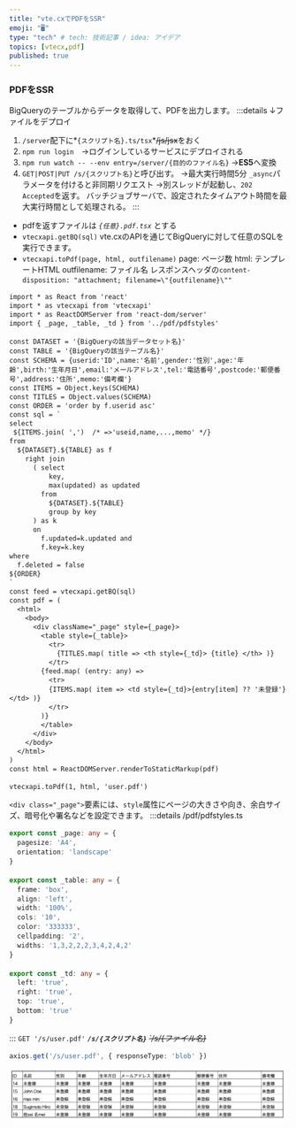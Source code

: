 ```yaml
---
title: "vte.cxでPDFをSSR"
emoji: "🖥"
type: "tech" # tech: 技術記事 / idea: アイデア
topics: [vtecx,pdf]
published: true
---
```

### PDFをSSR
BigQueryのテーブルからデータを取得して、PDFを出力します。
:::details ↓ファイルをデプロイ
1. `/server`配下に*`{スクリプト名}.ts/tsx`*~~/js/jsx~~をおく
2. `npm run login`　→ログインしているサービスにデプロイされる
3. `npm run watch -- --env entry=/server/{目的のファイル名}` →**ES5**へ変換
4. `GET|POST|PUT /s/{スクリプト名}`と呼び出す。 →最大実行時間5分
  `_async`パラメータを付けると非同期リクエスト →別スレッドが起動し、`202 Accepted`を返す。 バッチジョブサーバで、設定されたタイムアウト時間を最大実行時間として処理される。
:::
- pdfを返すファイルは *`{任意}.pdf.tsx`* とする
- `vtecxapi.getBQ(sql)` vte.cxのAPIを通じてBigQueryに対して任意のSQLを実行できます。
- `vtecxapi.toPdf(page, html, outfilename)`
  page: ページ数
  html: テンプレートHTML
  outfilename: ファイル名 レスポンスヘッダの`content-disposition: "attachment; filename=\"{outfilename}\""`
```tsx: /server/user.pdf.tsx
import * as React from 'react'
import * as vtecxapi from 'vtecxapi'
import * as ReactDOMServer from 'react-dom/server'
import { _page, _table, _td } from '../pdf/pdfstyles'

const DATASET = '{BigQueryの該当データセット名}'
const TABLE = '{BigQueryの該当テーブル名}'
const SCHEMA = {userid:'ID',name:'名前',gender:'性別',age:'年齢',birth:'生年月日',email:'メールアドレス',tel:'電話番号',postcode:'郵便番号',address:'住所',memo:'備考欄'}
const ITEMS = Object.keys(SCHEMA)
const TITLES = Object.values(SCHEMA)
const ORDER = 'order by f.userid asc'
const sql = `
select
 ${ITEMS.join( ',')  /* =>'useid,name,...,memo' */}
from
  ${DATASET}.${TABLE} as f
    right join
      ( select
          key,
          max(updated) as updated
        from
          ${DATASET}.${TABLE}
          group by key
      ) as k
      on
        f.updated=k.updated and
        f.key=k.key
where
  f.deleted = false
${ORDER}
`
const feed = vtecxapi.getBQ(sql)
const pdf = (
  <html>
    <body>
      <div className="_page" style={_page}>
        <table style={_table}>
          <tr>
            {TITLES.map( title => <th style={_td}> {title} </th> )}
          </tr>
        {feed.map( (entry: any) =>
          <tr>
          {ITEMS.map( item => <td style={_td}>{entry[item] ?? '未登録'}</td> )}
          </tr>
        )}
        </table>
      </div>
    </body>
  </html>
)
const html = ReactDOMServer.renderToStaticMarkup(pdf)

vtecxapi.toPdf(1, html, 'user.pdf')
```
`<div class="_page">`要素には、`style`属性にページの大きさや向き、余白サイズ、暗号化や署名などを設定できます。
:::details /pdf/pdfstyles.ts
```ts
export const _page: any = {
  pagesize: 'A4',
  orientation: 'landscape'
}

export const _table: any = {
  frame: 'box',
  align: 'left',
  width: '100%',
  cols: '10',
  color: '333333',
  cellpadding: '2',
  widths: '1,3,2,2,2,3,4,2,4,2'
}

export const _td: any = {
  left: 'true',
  right: 'true',
  top: 'true',
  bottom: 'true'
}
```
:::
`GET '/s/user.pdf'` ***`/s/{スクリプト名}`*** ~~*`/s/{ファイル名}*~~
```ts
axios.get('/s/user.pdf', { responseType: 'blob' })
```
![pdf](/images/user_pdf.png)